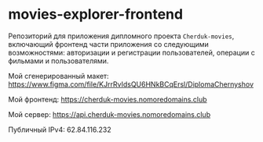 # movies-explorer-frontend
Репозиторий для приложения дипломного проекта `Cherduk-movies`, включающий фронтенд части приложения со следующими возможностями: авторизации и регистрации пользователей, операции с фильмами и пользователями.
  
Мой сгенерированный макет: https://www.figma.com/file/KJrrRvIdsQU6HNkBCqErsl/DiplomaChernyshov

Мой фронтенд: https://cherduk-movies.nomoredomains.club

Мой сервер: https://api.cherduk-movies.nomoredomains.club

Публичный IPv4: 62.84.116.232
